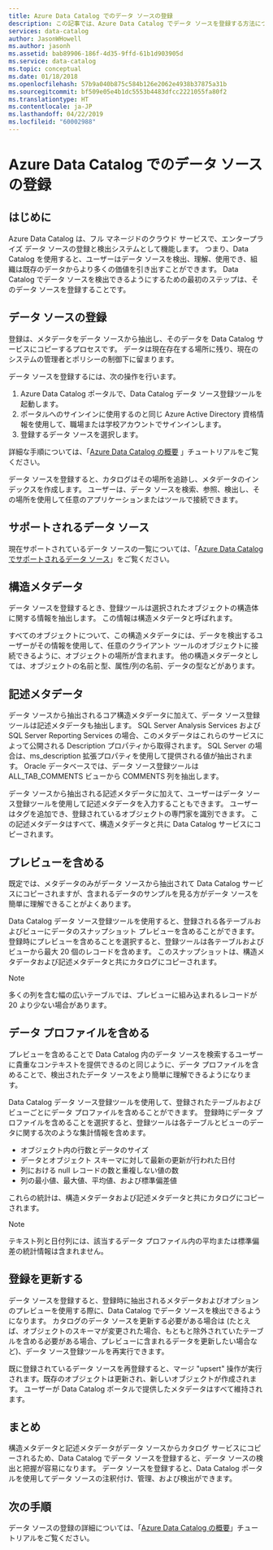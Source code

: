 ```yaml
---
title: Azure Data Catalog でのデータ ソースの登録
description: この記事では、Azure Data Catalog でデータ ソースを登録する方法について、登録中に抽出されるメタデータ フィールドを含め重点的に説明しています。
services: data-catalog
author: JasonWHowell
ms.author: jasonh
ms.assetid: bab89906-186f-4d35-9ffd-61b1d903905d
ms.service: data-catalog
ms.topic: conceptual
ms.date: 01/18/2018
ms.openlocfilehash: 57b9a040b875c584b126e2062e4938b37875a31b
ms.sourcegitcommit: bf509e05e4b1dc5553b4483dfcc2221055fa80f2
ms.translationtype: HT
ms.contentlocale: ja-JP
ms.lasthandoff: 04/22/2019
ms.locfileid: "60002988"
---
```

# <a name="register-data-sources-in-azure-data-catalog"></a>Azure Data Catalog でのデータ ソースの登録
## <a name="introduction"></a>はじめに
Azure Data Catalog は、フル マネージドのクラウド サービスで、エンタープライズ データ ソースの登録と検出システムとして機能します。 つまり、Data Catalog を使用すると、ユーザーはデータ ソースを検出、理解、使用でき、組織は既存のデータからより多くの価値を引き出すことができます。 Data Catalog でデータ ソースを検出できるようにするための最初のステップは、そのデータ ソースを登録することです。

## <a name="register-data-sources"></a>データ ソースの登録
登録は、メタデータをデータ ソースから抽出し、そのデータを Data Catalog サービスにコピーするプロセスです。 データは現在存在する場所に残り、現在のシステムの管理者とポリシーの制御下に留まります。

データ ソースを登録するには、次の操作を行います。
1. Azure Data Catalog ポータルで、Data Catalog データ ソース登録ツールを起動します。 
2. ポータルへのサインインに使用するのと同じ Azure Active Directory 資格情報を使用して、職場または学校アカウントでサインインします。
3. 登録するデータ ソースを選択します。

詳細な手順については、「[Azure Data Catalog の概要](data-catalog-get-started.md) 」チュートリアルをご覧ください。

データ ソースを登録すると、カタログはその場所を追跡し、メタデータのインデックスを作成します。 ユーザーは、データ ソースを検索、参照、検出し、その場所を使用して任意のアプリケーションまたはツールで接続できます。

## <a name="supported-data-sources"></a>サポートされるデータ ソース
現在サポートされているデータ ソースの一覧については、「[Azure Data Catalog でサポートされるデータ ソース](data-catalog-dsr.md)」をご覧ください。

## <a name="structural-metadata"></a>構造メタデータ
データ ソースを登録するとき、登録ツールは選択されたオブジェクトの構造体に関する情報を抽出します。 この情報は構造メタデータと呼ばれます。

すべてのオブジェクトについて、この構造メタデータには、データを検出するユーザーがその情報を使用して、任意のクライアント ツールのオブジェクトに接続できるように、オブジェクトの場所が含まれます。 他の構造メタデータとしては、オブジェクトの名前と型、属性/列の名前、データの型などがあります。

## <a name="descriptive-metadata"></a>記述メタデータ
データ ソースから抽出されるコア構造メタデータに加えて、データ ソース登録ツールは記述メタデータも抽出します。 SQL Server Analysis Services および SQL Server Reporting Services の場合、このメタデータはこれらのサービスによって公開される Description プロパティから取得されます。 SQL Server の場合は、ms\_description 拡張プロパティを使用して提供される値が抽出されます。 Oracle データベースでは、データ ソース登録ツールは ALL\_TAB\_COMMENTS ビューから COMMENTS 列を抽出します。

データ ソースから抽出される記述メタデータに加えて、ユーザーはデータ ソース登録ツールを使用して記述メタデータを入力することもできます。 ユーザーはタグを追加でき、登録されているオブジェクトの専門家を識別できます。 この記述メタデータはすべて、構造メタデータと共に Data Catalog サービスにコピーされます。

## <a name="include-previews"></a>プレビューを含める
既定では、メタデータのみがデータ ソースから抽出されて Data Catalog サービスにコピーされますが、含まれるデータのサンプルを見る方がデータ ソースを簡単に理解できることがよくあります。

Data Catalog データ ソース登録ツールを使用すると、登録される各テーブルおよびビューにデータのスナップショット プレビューを含めることができます。 登録時にプレビューを含めることを選択すると、登録ツールは各テーブルおよびビューから最大 20 個のレコードを含めます。 このスナップショットは、構造メタデータおよび記述メタデータと共にカタログにコピーされます。

> [!NOTE]
> 多くの列を含む幅の広いテーブルでは、プレビューに組み込まれるレコードが 20 より少ない場合があります。
>
>

## <a name="include-data-profiles"></a>データ プロファイルを含める
プレビューを含めることで Data Catalog 内のデータ ソースを検索するユーザーに貴重なコンテキストを提供できるのと同じように、データ プロファイルを含めることで、検出されたデータ ソースをより簡単に理解できるようになります。

Data Catalog データ ソース登録ツールを使用して、登録されたテーブルおよびビューごとにデータ プロファイルを含めることができます。 登録時にデータ プロファイルを含めることを選択すると、登録ツールは各テーブルとビューのデータに関する次のような集計情報を含めます。

* オブジェクト内の行数とデータのサイズ
* データとオブジェクト スキーマに対して最新の更新が行われた日付
* 列における null レコードの数と重複しない値の数
* 列の最小値、最大値、平均値、および標準偏差値

これらの統計は、構造メタデータおよび記述メタデータと共にカタログにコピーされます。

> [!NOTE]
> テキスト列と日付列には、該当するデータ プロファイル内の平均または標準偏差の統計情報は含まれません。
>
>

## <a name="update-registrations"></a>登録を更新する
データ ソースを登録すると、登録時に抽出されるメタデータおよびオプションのプレビューを使用する際に、Data Catalog でデータ ソースを検出できるようになります。 カタログのデータ ソースを更新する必要がある場合は (たとえば、オブジェクトのスキーマが変更された場合、もともと除外されていたテーブルを含める必要がある場合、プレビューに含まれるデータを更新したい場合など)、データ ソース登録ツールを再実行できます。

既に登録されているデータ ソースを再登録すると、マージ "upsert" 操作が実行されます。既存のオブジェクトは更新され、新しいオブジェクトが作成されます。 ユーザーが Data Catalog ポータルで提供したメタデータはすべて維持されます。

## <a name="summary"></a>まとめ
構造メタデータと記述メタデータがデータ ソースからカタログ サービスにコピーされるため、Data Catalog でデータ ソースを登録すると、データ ソースの検出と把握が容易になります。 データ ソースを登録すると、Data Catalog ポータルを使用してデータ ソースの注釈付け、管理、および検出ができます。

## <a name="next-steps"></a>次の手順
データ ソースの登録の詳細については、「[Azure Data Catalog の概要](data-catalog-get-started.md)」チュートリアルをご覧ください。
